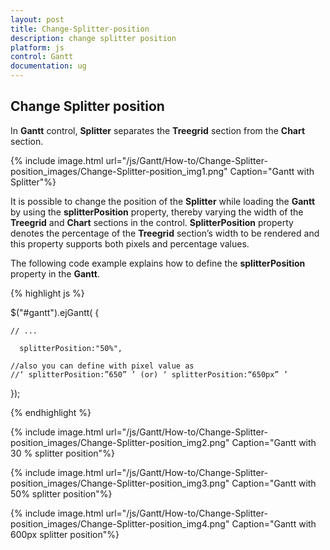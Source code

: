 ```yaml
---
layout: post
title: Change-Splitter-position
description: change splitter position
platform: js
control: Gantt
documentation: ug
---
```


## Change Splitter position

In **Gantt** control, **Splitter** separates the **Treegrid** section from the **Chart** section. 

{% include image.html url="/js/Gantt/How-to/Change-Splitter-position_images/Change-Splitter-position_img1.png" Caption="Gantt with Splitter"%}

It is possible to change the position of the **Splitter** while loading the **Gantt** by using the **splitterPosition** property, thereby varying the width of the **Treegrid** and **Chart** sections in the control.  **SplitterPosition** property denotes the percentage of the **Treegrid** section’s width to be rendered and this property supports both pixels and percentage values.

The following code example explains how to define the **splitterPosition** property in the **Gantt**.

{% highlight js %}


$("#gantt").ejGantt(
{   

    // ...     

      splitterPosition:"50%",

    //also you can define with pixel value as 
    //‘ splitterPosition:”650” ’ (or) ‘ splitterPosition:“650px” ’


 });


{% endhighlight %}



{% include image.html url="/js/Gantt/How-to/Change-Splitter-position_images/Change-Splitter-position_img2.png" Caption="Gantt with 30 % splitter position"%}

{% include image.html url="/js/Gantt/How-to/Change-Splitter-position_images/Change-Splitter-position_img3.png" Caption="Gantt with 50% splitter position"%}

{% include image.html url="/js/Gantt/How-to/Change-Splitter-position_images/Change-Splitter-position_img4.png" Caption="Gantt with 600px splitter position"%}

